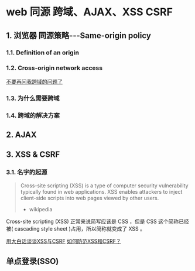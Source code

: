 # web 同源 跨域、AJAX、XSS CSRF

## 1. 浏览器 同源策略---Same-origin policy
### 1.1. Definition of an origin


### 1.2. Cross-origin network access


[不要再问我跨域的问题了](https://segmentfault.com/a/1190000015597029)

### 1.3. 为什么需要跨域
### 1.4. 跨域的解决方案

## 2. AJAX


## 3. XSS & CSRF

### 3.1. 名字的起源
> Cross-site scripting (XSS) is a type of computer security vulnerability typically found in web applications. XSS enables attackers to inject client-side scripts into web pages viewed by other users. 
> - wikipedia

Cross-site scripting (XSS) 正常来说简写应该是 CSS ，但是 CSS 这个简称已经被( cascading style sheet )占用，所以简称就变成了 XSS 。

[用大白话谈谈XSS与CSRF](https://segmentfault.com/a/1190000007059639)
[如何防范XSS和CSRF？](https://segmentfault.com/a/1190000007766732)


## 单点登录(SSO)